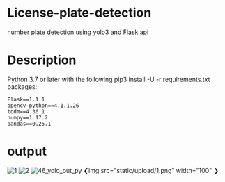 # License-plate-detection
number plate detection using yolo3 and Flask api 
# Description
Python 3.7 or later with the following pip3 install -U -r requirements.txt packages:

    Flask==1.1.1
    opencv-python==4.1.1.26
    tqdm==4.36.1
    numpy==1.17.2
    pandas==0.25.1
# output
![1](https://user-images.githubusercontent.com/51817568/79449401-c4e63d00-8000-11ea-91eb-5cc6b0955fa0.png)
![2](https://user-images.githubusercontent.com/51817568/79449505-f5c67200-8000-11ea-8bac-5c2eb5eab111.png)
![46_yolo_out_py](https://user-images.githubusercontent.com/51817568/79449610-2c9c8800-8001-11ea-8b9b-b981357278ae.jpg)
❮img src="static/upload/1.png" width="100" ❯
